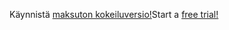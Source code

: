 <span data-ttu-id="83ffa-101">Käynnistä [maksuton kokeiluversio!](https://go.microsoft.com/fwlink/?linkid=847861)</span><span class="sxs-lookup"><span data-stu-id="83ffa-101">Start a [free trial!](https://go.microsoft.com/fwlink/?linkid=847861)</span></span>
